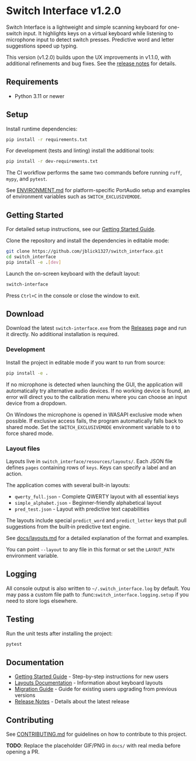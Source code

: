 # Switch Interface v1.2.0

Switch Interface is a lightweight and simple scanning keyboard for one-switch input. It highlights keys on a virtual keyboard while listening to microphone input to detect switch presses. Predictive word and letter suggestions speed up typing.

This version (v1.2.0) builds upon the UX improvements in v1.1.0, with additional refinements and bug fixes. See the [release notes](docs/release-notes-v1.2.0.md) for details.
<!-- TODO: add keyboard screenshot here -->

## Requirements

- Python 3.11 or newer

## Setup

Install runtime dependencies:

```bash
pip install -r requirements.txt
```

For development (tests and linting) install the additional tools:

```bash
pip install -r dev-requirements.txt
```

The CI workflow performs the same two commands before running `ruff`, `mypy`, and `pytest`.

See [ENVIRONMENT.md](ENVIRONMENT.md) for platform-specific PortAudio setup and
examples of environment variables such as `SWITCH_EXCLUSIVEMODE`.

## Getting Started

For detailed setup instructions, see our [Getting Started Guide](docs/getting-started.md).

Clone the repository and install the dependencies in editable mode:

```bash
git clone https://github.com/jblick1327/switch_interface.git
cd switch_interface
pip install -e .[dev]
```

Launch the on-screen keyboard with the default layout:

```bash
switch-interface
```

Press `Ctrl+C` in the console or close the window to exit.

## Download

Download the latest `switch-interface.exe` from the [Releases](https://github.com/jblick1327/switch_interface/releases) page and run it directly. No additional installation is required.

### Development

Install the project in editable mode if you want to run from source:

```bash
pip install -e .
```

If no microphone is detected when launching the GUI, the application will automatically try alternative audio devices. If no working device is found, an error will direct you to the calibration menu where you can choose an input device from a dropdown.
<!-- TODO: add wizard GIF here -->

On Windows the microphone is opened in WASAPI exclusive mode when possible. If exclusive access fails, the program automatically falls back to shared mode. Set the `SWITCH_EXCLUSIVEMODE` environment variable to `0` to force shared mode.

### Layout files

Layouts live in `switch_interface/resources/layouts/`. Each JSON file defines `pages` containing rows of `keys`. Keys can specify a label and an action. 

The application comes with several built-in layouts:
- `qwerty_full.json` - Complete QWERTY layout with all essential keys
- `simple_alphabet.json` - Beginner-friendly alphabetical layout
- `pred_test.json` - Layout with predictive text capabilities

The layouts include special `predict_word` and `predict_letter` keys that pull suggestions from the built‑in predictive text engine.

See [docs/layouts.md](docs/layouts.md) for a detailed explanation of the format and examples.

You can point `--layout` to any file in this format or set the `LAYOUT_PATH` environment variable.

## Logging

All console output is also written to `~/.switch_interface.log` by default. You
may pass a custom file path to :func:`switch_interface.logging.setup` if you
need to store logs elsewhere.

## Testing

Run the unit tests after installing the project:

```bash
pytest
```

## Documentation

- [Getting Started Guide](docs/getting-started.md) - Step-by-step instructions for new users
- [Layouts Documentation](docs/layouts.md) - Information about keyboard layouts
- [Migration Guide](docs/migration-guide.md) - Guide for existing users upgrading from previous versions
- [Release Notes](docs/release-notes-v1.2.0.md) - Details about the latest release

## Contributing

See [CONTRIBUTING.md](CONTRIBUTING.md) for guidelines on how to contribute to this project.

**TODO**: Replace the placeholder GIF/PNG in `docs/` with real media before opening a PR.
